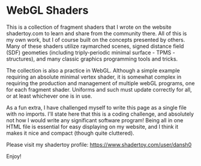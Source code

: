 # WebGL Shaders

This is a collection of fragment shaders that I wrote on the website shadertoy.com to learn and share from the community there. All of this is my own work, but I of course built on the concepts presented by others. Many of these shaders utilize raymarched scenes, signed distance field (SDF) geometies (including triply-periodic minimal surface - TPMS - structures), and many classic graphics programming tools and tricks.

The collection is also a practice in WebGL. Although a simple example requiring an absolute minimal vertex shader, it is somewhat complex in requiring the production and management of multiple webGL programs, one for each fragment shader. Uniforms and such must update correctly for all, or at least whichever one is in use.

As a fun extra, I have challenged myself to write this page as a single file with no imports. I'll state here that this is a coding challenge, and absolutely not how I would write any significant software program! Being all in one HTML file is essential for easy displaying on my website, and I think it makes it nice and compact (though quite cluttered).

Please visit my shadertoy profile:
https://www.shadertoy.com/user/dansh0

Enjoy!
